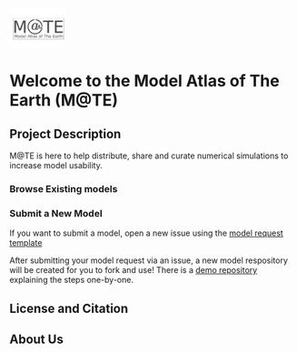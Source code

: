 
<div id="top"></div>
<img src="https://github.com/ModelAtlasofTheEarth/model_template_action/blob/main/assets/mate3.png" height="70">


# Welcome to the Model Atlas of The Earth (M@TE)



## Project Description

M@TE is here to help distribute, share and curate numerical simulations to increase model usability. 

### Browse Existing models



### Submit a New Model

If you want to submit a model, open a new issue using the [model request template](url)


After submitting your model request via an issue, a new model respository will be created for you to fork and use! There is a [demo repository](url) explaining the steps one-by-one.

## License and Citation

## About Us
